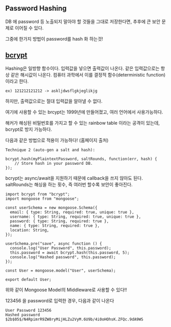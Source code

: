 ## Password Hashing

DB 에 password 등 노출되지 말아야 할 것들을 그대로 저장한다면, 추후에 큰 보안 문제로 이어질 수 있다.

그중에 한가지 방법이 password를 hash 화 하는것!

## [bcrypt](https://www.npmjs.com/package/bcrypt)

Hashing은 일방향 함수이다. 입력값을 넣으면 출력값이 나온다. 같은 입력값으로는 항상 같은 해시값이 나온다.
컴퓨터 과학에서 이를 결정적 함수(deterministic function) 이라고 한다.

`ex) 121212121212 -> askljdwsflgkjeglikjg`

하지만, 출력값으로는 절대 입력값을 알아낼 수 없다.

여기에 사용할 수 있는 brcypt는 1999년에 만들어졌고, 여러 언어에서 사용가능하다.

해커가 해싱된 비밀번호를 가지고 할 수 있는 rainbow table 이라는 공격이 있는데, bcrypt로 방지 가능하다.

다음과 같은 방법으로 적용이 가능하다! (홈페이지 출처)

```
Technique 2 (auto-gen a salt and hash):

bcrypt.hash(myPlaintextPassword, saltRounds, function(err, hash) {
    // Store hash in your password DB.
});
```

bcrypt는 async/await을 지원하기 때문에 callback을 쓰지 않아도 된다. saltRounds는 해싱을 하는 횟수,
즉 여러번 할수록 보안이 좋아진다.

```
import bcrypt from "bcrypt";
import mongoose from "mongoose";

const userSchema = new mongoose.Schema({
  email: { type: String, required: true, unique: true },
  username: { type: String, required: true, unique: true },
  password: { type: String, required: true },
  name: { type: String, required: true },
  location: String,
});

userSchema.pre("save", async function () {
  console.log("User Password", this.password);
  this.password = await bcrypt.hash(this.password, 5);
  console.log("Hashed password", this.password);
});

const User = mongoose.model("User", userSchema);

export default User;
```

위와 같이 Mongoose Model의 Middleware로 사용할 수 있다!!

123456 을 password로 입력한 경우, 다음과 같이 나온다

```
User Password 123456
Hashed password $2b$05$/N4RpimrR9ZW8ryMijHLZu2VyM.6U9b/4i0oHOhsK.ZFQc.9dA9WS
```
